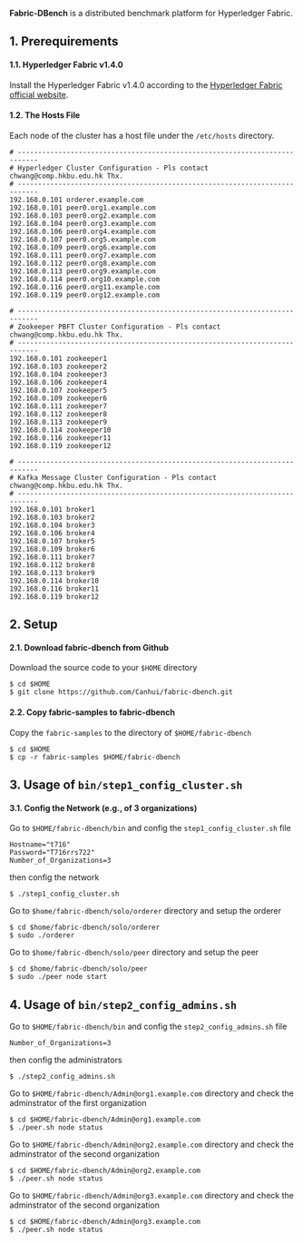 **Fabric-DBench** is a distributed benchmark platform for Hyperledger Fabric.



## 1. Prerequirements

#### 1.1. Hyperledger Fabric v1.4.0

Install the Hyperledger Fabric v1.4.0 according to the [Hyperledger Fabric official website](https://github.com/hyperledger/fabric). 


#### 1.2. The Hosts File

Each node of the cluster has a host file under the `/etc/hosts` directory.

```shell
# ---------------------------------------------------------------------------
# Hyperledger Cluster Configuration - Pls contact chwang@comp.hkbu.edu.hk Thx.
# ---------------------------------------------------------------------------
192.168.0.101 orderer.example.com
192.168.0.101 peer0.org1.example.com
192.168.0.103 peer0.org2.example.com
192.168.0.104 peer0.org3.example.com
192.168.0.106 peer0.org4.example.com
192.168.0.107 peer0.org5.example.com
192.168.0.109 peer0.org6.example.com
192.168.0.111 peer0.org7.example.com
192.168.0.112 peer0.org8.example.com
192.168.0.113 peer0.org9.example.com
192.168.0.114 peer0.org10.example.com
192.168.0.116 peer0.org11.example.com
192.168.0.119 peer0.org12.example.com

# ---------------------------------------------------------------------------
# Zookeeper PBFT Cluster Configuration - Pls contact chwang@comp.hkbu.edu.hk Thx.
# ---------------------------------------------------------------------------
192.168.0.101 zookeeper1
192.168.0.103 zookeeper2
192.168.0.104 zookeeper3
192.168.0.106 zookeeper4
192.168.0.107 zookeeper5
192.168.0.109 zookeeper6
192.168.0.111 zookeeper7
192.168.0.112 zookeeper8
192.168.0.113 zookeeper9
192.168.0.114 zookeeper10
192.168.0.116 zookeeper11
192.168.0.119 zookeeper12

# ---------------------------------------------------------------------------
# Kafka Message Cluster Configuration - Pls contact chwang@comp.hkbu.edu.hk Thx.
# ---------------------------------------------------------------------------
192.168.0.101 broker1
192.168.0.103 broker2
192.168.0.104 broker3
192.168.0.106 broker4
192.168.0.107 broker5
192.168.0.109 broker6
192.168.0.111 broker7
192.168.0.112 broker8
192.168.0.113 broker9
192.168.0.114 broker10
192.168.0.116 broker11
192.168.0.119 broker12
```

## 2. Setup

#### 2.1. Download fabric-dbench from Github

Download the source code to your `$HOME` directory

```shell
$ cd $HOME
$ git clone https://github.com/Canhui/fabric-dbench.git
```


#### 2.2. Copy fabric-samples to fabric-dbench

Copy the `fabric-samples` to the directory of `$HOME/fabric-dbench`

```shell
$ cd $HOME
$ cp -r fabric-samples $HOME/fabric-dbench
```




## 3. Usage of `bin/step1_config_cluster.sh`

#### 3.1. Config the Network (e.g., of 3 organizations)

Go to `$HOME/fabric-dbench/bin` and config the `step1_config_cluster.sh` file
```shell
Hostname="t716"
Password="T716rrs722"
Number_of_Organizations=3
```

then config the network
```shell
$ ./step1_config_cluster.sh
```

Go to `$home/fabric-dbench/solo/orderer` directory and setup the orderer
```shell
$ cd $home/fabric-dbench/solo/orderer
$ sudo ./orderer
```

Go to `$home/fabric-dbench/solo/peer` directory and setup the peer
```shell
$ cd $home/fabric-dbench/solo/peer
$ sudo ./peer node start
```

## 4. Usage of `bin/step2_config_admins.sh`

Go to `$HOME/fabric-dbench/bin` and config the `step2_config_admins.sh` file
```shell
Number_of_Organizations=3
```

then config the administrators 
```shell
$ ./step2_config_admins.sh
```

Go to `$HOME/fabric-dbench/Admin@org1.example.com` directory and check the adminstrator of the first organization
```shell
$ cd $HOME/fabric-dbench/Admin@org1.example.com
$ ./peer.sh node status
```

Go to `$HOME/fabric-dbench/Admin@org2.example.com` directory and check the adminstrator of the second organization
```shell
$ cd $HOME/fabric-dbench/Admin@org2.example.com
$ ./peer.sh node status
```

Go to `$HOME/fabric-dbench/Admin@org3.example.com` directory and check the adminstrator of the second organization
```shell
$ cd $HOME/fabric-dbench/Admin@org3.example.com
$ ./peer.sh node status
```







<!-- ## 3. Usage of `step2_config_admins.sh`

#### 3.1. Config Admins (e.g., of 3 organizations)

Config the `step2_config_admins.sh` file
```shell
Number_of_Organizations=3
```

Config the admins
```shell
./step2_config_admins.sh
```

Check the admins
```shell
cd fabric-dbench/Admin@org1.example.com
./peer.sh node status
```

Clean the configuration files
```shell
./step2_cleanup.sh
``` -->




